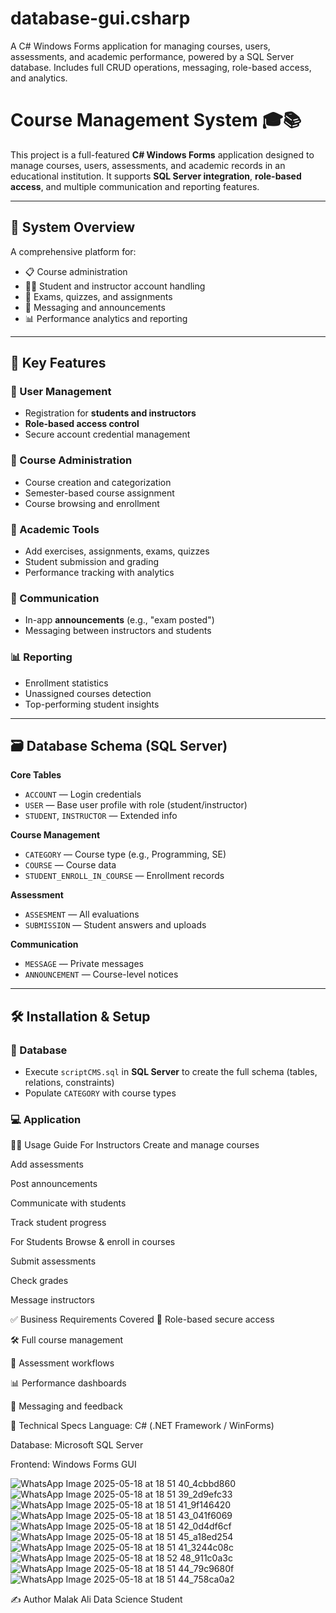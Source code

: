 # database-gui.csharp
A C# Windows Forms application for managing courses, users, assessments, and academic performance, powered by a SQL Server database. Includes full CRUD operations, messaging, role-based access, and analytics.

# Course Management System 🎓📚

This project is a full-featured **C# Windows Forms** application designed to manage courses, users, assessments, and academic records in an educational institution. It supports **SQL Server integration**, **role-based access**, and multiple communication and reporting features.

---

## 🧠 System Overview

A comprehensive platform for:
- 📋 Course administration
- 👩‍🎓 Student and instructor account handling
- 📝 Exams, quizzes, and assignments
- 💬 Messaging and announcements
- 📊 Performance analytics and reporting

---

## 🚀 Key Features

### 🔐 User Management
- Registration for **students and instructors**
- **Role-based access control**
- Secure account credential management

### 📘 Course Administration
- Course creation and categorization
- Semester-based course assignment
- Course browsing and enrollment

### 🧪 Academic Tools
- Add exercises, assignments, exams, quizzes
- Student submission and grading
- Performance tracking with analytics

### 📢 Communication
- In-app **announcements** (e.g., "exam posted")
- Messaging between instructors and students

### 📊 Reporting
- Enrollment statistics
- Unassigned courses detection
- Top-performing student insights

---

## 🗃️ Database Schema (SQL Server)

**Core Tables**
- `ACCOUNT` — Login credentials
- `USER` — Base user profile with role (student/instructor)
- `STUDENT`, `INSTRUCTOR` — Extended info

**Course Management**
- `CATEGORY` — Course type (e.g., Programming, SE)
- `COURSE` — Course data
- `STUDENT_ENROLL_IN_COURSE` — Enrollment records

**Assessment**
- `ASSESMENT` — All evaluations
- `SUBMISSION` — Student answers and uploads

**Communication**
- `MESSAGE` — Private messages
- `ANNOUNCEMENT` — Course-level notices

---

## 🛠️ Installation & Setup

### 🔧 Database
- Execute `scriptCMS.sql` in **SQL Server** to create the full schema (tables, relations, constraints)
- Populate `CATEGORY` with course types

### 💻 Application

👩‍🏫 Usage Guide
For Instructors
Create and manage courses

Add assessments

Post announcements

Communicate with students

Track student progress

For Students
Browse & enroll in courses

Submit assessments

Check grades

Message instructors

✅ Business Requirements Covered
🔐 Role-based secure access

🛠️ Full course management

🧮 Assessment workflows

📊 Performance dashboards

💬 Messaging and feedback

🧾 Technical Specs
Language: C# (.NET Framework / WinForms)

Database: Microsoft SQL Server

Frontend: Windows Forms GUI

![WhatsApp Image 2025-05-18 at 18 51 40_4cbbd860](https://github.com/user-attachments/assets/12995870-dc99-4048-bce8-67afedc63c11)
![WhatsApp Image 2025-05-18 at 18 51 39_2d9efc33](https://github.com/user-attachments/assets/8b3e773b-2bc1-4bac-9925-530aaec1d8bc)
![WhatsApp Image 2025-05-18 at 18 51 41_9f146420](https://github.com/user-attachments/assets/d2d6d8fd-08c4-4507-8a21-1eb998f0ef34)
![WhatsApp Image 2025-05-18 at 18 51 43_041f6069](https://github.com/user-attachments/assets/87db6d47-7375-454c-8b26-50894be646e4)
![WhatsApp Image 2025-05-18 at 18 51 42_0d4df6cf](https://github.com/user-attachments/assets/8a4387fa-791b-4fdf-b76b-eb2b1299b389)
![WhatsApp Image 2025-05-18 at 18 51 45_a18ed254](https://github.com/user-attachments/assets/b287e782-ab65-46ab-a229-9870018c6271)
![WhatsApp Image 2025-05-18 at 18 51 41_3244c08c](https://github.com/user-attachments/assets/ac810b30-806a-41d8-8974-70d318795267)
![WhatsApp Image 2025-05-18 at 18 52 48_911c0a3c](https://github.com/user-attachments/assets/0bbd07f2-3455-4aa6-9422-6d725c1d0045)
![WhatsApp Image 2025-05-18 at 18 51 44_79c9680f](https://github.com/user-attachments/assets/cee92397-d465-49ce-bcaf-d516accc0190)
![WhatsApp Image 2025-05-18 at 18 51 44_758ca0a2](https://github.com/user-attachments/assets/51e0bcee-8963-4a59-8cce-8c23681dbbf0)




✍️ Author
Malak Ali
Data Science Student 
